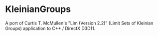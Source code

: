 # KleinianGroups
A port of Curtis T. McMullen's "Lim (Version 2.2)" (Limit Sets of Kleinian Groups) application to C++ / DirectX D3D11.

